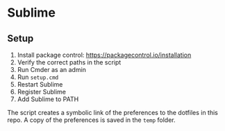 # Sublime

## Setup

1. Install package control: https://packagecontrol.io/installation
2. Verify the correct paths in the script
3. Run Cmder as an admin
4. Run `setup.cmd`
5. Restart Sublime
6. Register Sublime
7. Add Sublime to PATH

The script creates a symbolic link of the preferences to the dotfiles in this repo. A copy of the preferences is saved in the `temp` folder. 
